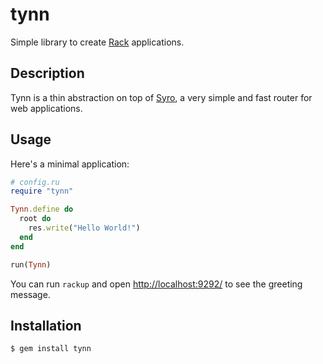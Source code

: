 tynn
====

Simple library to create [Rack][rack] applications.

Description
-----------

Tynn is a thin abstraction on top of [Syro][syro], a very simple and fast
router for web applications.

Usage
-----

Here's a minimal application:

```ruby
# config.ru
require "tynn"

Tynn.define do
  root do
    res.write("Hello World!")
  end
end

run(Tynn)
```

You can run `rackup` and open <http://localhost:9292/> to see the greeting
message.

Installation
------------

```
$ gem install tynn
```

[cuba]: https://github.com/soveran/cuba
[rack]: https://github.com/rack/rack
[syro]: https://github.com/soveran/syro
